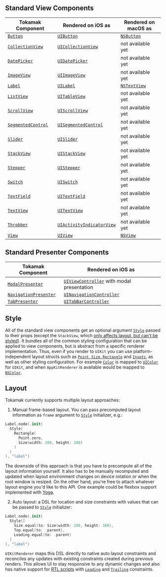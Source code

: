 ## Standard View Components

| Tokamak Component | Rendered on iOS as | Rendered on macOS as |
|---|---|---|
| [`Button`](https://github.com/MaxDesiatov/Tokamak/blob/master/Sources/Tokamak/Components/Host/Button.swift) | [`UIButton`](https://developer.apple.com/documentation/uikit/uibutton) | [`NSButton`](https://developer.apple.com/documentation/appkit/nsbutton) |
| [`CollectionView`](https://github.com/MaxDesiatov/Tokamak/blob/master/Sources/Tokamak/Components/Host/CollectionView.swift) | [`UICollectionView`](https://developer.apple.com/documentation/uikit/uicollectionview) | not available yet |
| [`DatePicker`](https://github.com/MaxDesiatov/Tokamak/blob/master/Sources/Tokamak/Components/Host/DatePicker.swift) | [`UIDatePicker`](https://developer.apple.com/documentation/uikit/uidatepicker) | not available yet |
| [`ImageView`](https://github.com/MaxDesiatov/Tokamak/blob/master/Sources/Tokamak/Components/Host/ImageView.swift) | [`UIImageView`](https://developer.apple.com/documentation/uikit/uiimageview) | not available yet |
| [`Label`](https://github.com/MaxDesiatov/Tokamak/blob/master/Sources/Tokamak/Components/Host/Label.swift) | [`UILabel`](https://developer.apple.com/documentation/uikit/uilabel) | [`NSTextView`](https://developer.apple.com/documentation/appkit/nstextview) |
| [`ListView`](https://github.com/MaxDesiatov/Tokamak/blob/master/Sources/Tokamak/Components/Host/ListView.swift) | [`UITableView`](https://developer.apple.com/documentation/uikit/uitableview) | not available yet |
| [`ScrollView`](https://github.com/MaxDesiatov/Tokamak/blob/master/Sources/Tokamak/Components/Host/ScrollView.swift) | [`UIScrollView`](https://developer.apple.com/documentation/uikit/uiscrollview) | not available yet |
| [`SegmentedControl`](https://github.com/MaxDesiatov/Tokamak/blob/master/Sources/Tokamak/Components/Host/SegmentedControl.swift) | [`UISegmentedControl`](https://developer.apple.com/documentation/uikit/uisegmentedcontrol) | not available yet |
| [`Slider`](https://github.com/MaxDesiatov/Tokamak/blob/master/Sources/Tokamak/Components/Host/Slider.swift) | [`UISlider`](https://developer.apple.com/documentation/uikit/uislider) | not available yet |
| [`StackView`](https://github.com/MaxDesiatov/Tokamak/blob/master/Sources/Tokamak/Components/Host/StackView.swift) | [`UIStackView`](https://developer.apple.com/documentation/uikit/uistackview) | not available yet |
| [`Stepper`](https://github.com/MaxDesiatov/Tokamak/blob/master/Sources/Tokamak/Components/Host/Stepper.swift) | [`UIStepper`](https://developer.apple.com/documentation/uikit/uistepper) | not available yet |
| [`Switch`](https://github.com/MaxDesiatov/Tokamak/blob/master/Sources/Tokamak/Components/Host/Switch.swift) | [`UISwitch`](https://developer.apple.com/documentation/uikit/uiswitch) | not available yet |
| [`TextField`](https://github.com/MaxDesiatov/Tokamak/blob/master/Sources/Tokamak/Components/Host/TextField.swift) | [`UITextField`](https://developer.apple.com/documentation/uikit/uitextfield) | not available yet |
| [`TextView`](https://github.com/MaxDesiatov/Tokamak/blob/master/Sources/Tokamak/Components/Host/TextView.swift) | [`UITextView`](https://developer.apple.com/documentation/uikit/uitextview) | not available yet |
| [`Throbber`](https://github.com/MaxDesiatov/Tokamak/blob/master/Sources/Tokamak/Components/Host/Throbber.swift) | [`UIActivityIndicatorView`](https://developer.apple.com/documentation/uikit/uiactivityindicatorview) | not available yet |
| [`View`](https://github.com/MaxDesiatov/Tokamak/blob/master/Sources/Tokamak/Components/Host/View.swift) | [`UIView`](https://developer.apple.com/documentation/uikit/uiview) | [`NSView`](https://developer.apple.com/documentation/appkit/nsview) |

## Standard Presenter Components

| Tokamak Component | Rendered on iOS as |
|---|---|
| [`ModalPresenter`](https://github.com/MaxDesiatov/Tokamak/blob/master/Sources/Tokamak/Components/Presenters/ModalPresenter.swift) | [`UIViewController`](https://developer.apple.com/documentation/uikit/uiviewcontroller) with modal presentation|
| [`NavigationPresenter`](https://github.com/MaxDesiatov/Tokamak/blob/master/Sources/Tokamak/Components/Presenters/NavigationPresenter.swift) | [`UINavigationController`](https://developer.apple.com/documentation/uikit/uinavigationcontroller) |
| [`TabPresenter`](https://github.com/MaxDesiatov/Tokamak/blob/master/Sources/Tokamak/Components/Presenters/TabPresenter.swift) | [`UITabBarController`](https://developer.apple.com/documentation/uikit/uitabbarcontroller) |

## Style

All of the standard view components get an optional argument [`Style`][style]
passed to their props (except the `StackView`, which [only affects layout, but
can't be styled](https://useyourloaf.com/blog/stack-view-background-color/)). It
bundles all of the common styling configuration that can be applied to view
components, but is abstract from a specific renderer implementation. Thus, even
if you render to `UIKit` you can use platform-independent layout structs such as
[`Point`, `Size`,
`Rectangle`](https://github.com/MaxDesiatov/Tokamak/blob/master/Sources/Tokamak/Components/Props/Rectangle.swift)
and
[`Insets`](https://github.com/MaxDesiatov/Tokamak/blob/master/Sources/Tokamak/Components/Props/Insets.swift),
as well as other styling configuration. For example
[`Color`](https://github.com/MaxDesiatov/Tokamak/blob/master/Sources/Tokamak/Components/Props/Color.swift)
is mapped to
[`UIColor`](https://developer.apple.com/documentation/uikit/uicolor) for
`UIKit`, and when `AppKitRenderer` is available would be mapped to
[`NSColor`](https://developer.apple.com/documentation/appkit/nscolor).

## Layout

Tokamak currently supports multiple layout approaches: 

1. Manual frame-based layout.  You can pass precomputed layout information as
   `frame` argument to [`Style`][style] initializer, e.g.:

```swift
Label.node(.init(
  Style(
    Rectangle(
      Point.zero, 
      Size(width: 200, height: 100)
    )
  )
), "label")
```

The downside of this approach is that you have to precompute all of the layout
information yourself. It also has to be manually recomputed and updated when
layout environment changes on device rotation or when the root window is
resized. On the other hand, you're free to attach whatever layout engine you'd
like to this API. One example could be flexbox support implemented with
[Yoga](https://github.com/facebook/yoga/tree/master/YogaKit).

2. Auto layout: a DSL for location and size constraints with values that can
be passed to [`Style`][style] initializer:

```swift
Label.node(.init(
  Style([
    Size.equal(to: Size(width: 200, height: 100), 
    Top.equal(to: .parent),
    Leading.equal(to: .parent)
  ]
), "label")
```

`UIKitRenderer` maps this DSL directly to native auto layout constraints and
reconciles any updates with existing constraints created during previous
renders. This allows UI to stay responsive to any dynamic changes and also has
native support for [RTL scripts](https://en.wikipedia.org/wiki/Right-to-left)
with [`Leading`](https://github.com/MaxDesiatov/Tokamak/blob/master/Sources/Tokamak/Components/Props/Constraint/Leading.swift) and [`Trailing`](https://github.com/MaxDesiatov/Tokamak/blob/master/Sources/Tokamak/Components/Props/Constraint/Trailing.swift) constraints.

[style]: https://github.com/MaxDesiatov/Tokamak/blob/master/Sources/Tokamak/Components/Props/Style.swift